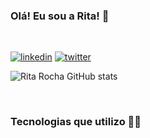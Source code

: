 ### Olá! Eu sou a Rita! 👋
<br>

[![linkedin](https://img.shields.io/badge/LinkedIn-0077B5?style=for-the-badge&logo=linkedin&logoColor=white)](https://linkedin.com/in/ritacassiasr)
[![twitter](https://img.shields.io/badge/Twitter-1DA1F2?style=for-the-badge&logo=twitter&logoColor=white)](https://twitter.com/ritacassiasr)

![Rita Rocha GitHub stats](https://github-readme-stats.vercel.app/api?username=ritacassiasr&show_icons=true&theme=dracula)

<br>

### Tecnologias que utilizo 👩‍💻

<div style="display: inline_block"><br/>
<img align="center" alt "html5" src="https://img.shields.io/badge/HTML5-E34F26?style=for-the-badge&logo=html5&logoColor=white"/>
<img align="center" alt "CSS" src="https://img.shields.io/badge/CSS-239120?&style=for-the-badge&logo=css3&logoColor=white"/>
<img align="center" alt "Javascript" src="https://img.shields.io/badge/JavaScript-F7DF1E?style=for-the-badge&logo=javascript&logoColor=black"/>
